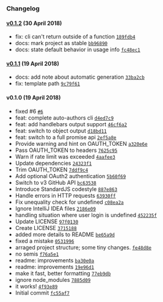 ### Changelog

#### [v0.1.2](https://github.com/w33ble/auto-authors/compare/v0.1.1...v0.1.2) (30 April 2018)
- fix: cli can&#x27;t return outside of a function [`189fdb4`](https://github.com/w33ble/auto-authors/commit/189fdb4433f69340fe9fa33afbb68c539ea79415)
- docs: mark project as stable [`bb96890`](https://github.com/w33ble/auto-authors/commit/bb96890a41255c1e9c366664ac286ccf56a5eeb3)
- docs: state default behavior in usage info [`fc48ec1`](https://github.com/w33ble/auto-authors/commit/fc48ec1d0f2c80e2e92f7bb50d8eb22af5d950a9)

#### [v0.1.1](https://github.com/w33ble/auto-authors/compare/v0.1.0...v0.1.1) (19 April 2018)
- docs: add note about automatic generation [`33ba2cb`](https://github.com/w33ble/auto-authors/commit/33ba2cbcbc404b8e7c37df268ceaeb26a70e9d56)
- fix: template path [`9c79f61`](https://github.com/w33ble/auto-authors/commit/9c79f61bdbe95052d27a91db8f58e8cd1ab0586a)

#### v0.1.0 (19 April 2018)
- fixed #6 [`#6`](https://github.com/w33ble/auto-authors/issues/6)
- feat: complete auto-authors cli [`d4ed7c9`](https://github.com/w33ble/auto-authors/commit/d4ed7c9e5e83770502e9cbbd665974a4febd2123)
- feat: add handlebars output support [`46cf6a2`](https://github.com/w33ble/auto-authors/commit/46cf6a221757ce3c8df1341247d9022867c75164)
- feat: switch to object output [`d18bd11`](https://github.com/w33ble/auto-authors/commit/d18bd117f67fc57e8e4e83450d18a6db564e50e0)
- feat: switch to a full promise api [`2ef5a8e`](https://github.com/w33ble/auto-authors/commit/2ef5a8eb692de728fe3deb6bce117ed90691fc49)
- Provide warning and hint on OAUTH_TOKEN [`a320e6e`](https://github.com/w33ble/auto-authors/commit/a320e6e272479b32acd9a7d5080e18ec13adc3a6)
- Pass OAUTH_TOKEN to headers [`7625c95`](https://github.com/w33ble/auto-authors/commit/7625c9578726e7a8e091014181135fe0c04f6939)
- Warn if rate limit was exceeded [`4aafee3`](https://github.com/w33ble/auto-authors/commit/4aafee31c92a66c9d0bebd5cad47abd5bc6557e1)
- Update dependencies [`24323f1`](https://github.com/w33ble/auto-authors/commit/24323f14e0b9dae87ffb78f4e51a54314234d5d1)
- Trim OAUTH_TOKEN [`7ddf9c4`](https://github.com/w33ble/auto-authors/commit/7ddf9c4f0b8a6572ecebe297c513d8676a5636aa)
- Add optional OAuth2 authentication [`5b60f69`](https://github.com/w33ble/auto-authors/commit/5b60f69625622e8022e25166dcfbf2844c5cedb4)
- Switch to v3 GitHub API [`bc63538`](https://github.com/w33ble/auto-authors/commit/bc63538055f5f8a1999ea2dec503566835307398)
- Introduce StandardJS codestyle [`887e863`](https://github.com/w33ble/auto-authors/commit/887e863db6ab4d0662d56bf97d0dbe743fd14452)
- Handle errors in HTTP requests [`63930ff`](https://github.com/w33ble/auto-authors/commit/63930fff626dece6ba3f4f840dec55684d50d45b)
- Fix unequality check for undefined [`c08ea2a`](https://github.com/w33ble/auto-authors/commit/c08ea2a4a8dba87a480553f25280c43d107c7947)
- Ignore IntelliJ IDEA files [`2186e09`](https://github.com/w33ble/auto-authors/commit/2186e09cf115509c803b55c2e3bd560dcdd0692f)
- handling situation where user login is undefined [`452235f`](https://github.com/w33ble/auto-authors/commit/452235fb694ef3fbcb587dd3439ec866cc3bca20)
- Update LICENSE [`97f0130`](https://github.com/w33ble/auto-authors/commit/97f01305de0e9262a270b9abd675e281745958a0)
- Create LICENSE [`3715188`](https://github.com/w33ble/auto-authors/commit/37151884fd48fcd1d0c3fb095613a3e592ca1b5d)
- added more details to README [`be65a9d`](https://github.com/w33ble/auto-authors/commit/be65a9debabf48c32098e0891a6e40ab4fc87126)
- fixed a mistake [`0531996`](https://github.com/w33ble/auto-authors/commit/053199684ca033451580c4e49abfb6e4b3277ca9)
- arraged project structure; some tiny changes. [`fe48d8e`](https://github.com/w33ble/auto-authors/commit/fe48d8e447f99d30f86131de6a4191159c700bb7)
- no semis [`f76a5e1`](https://github.com/w33ble/auto-authors/commit/f76a5e1cee916f15c0e0b0c5a1ac9463a44778ec)
- readme: improvements [`ba30e0a`](https://github.com/w33ble/auto-authors/commit/ba30e0ab75315731e4ed90f436477b52d83e98a8)
- readme: improvements [`19e96d1`](https://github.com/w33ble/auto-authors/commit/19e96d107590da8d618cb779fb204a7280b63e58)
- make it fast, better formatting [`77eb9db`](https://github.com/w33ble/auto-authors/commit/77eb9db7c78661fe5617e045380c4d05b7d31b4b)
- ignore node_modules [`7885d09`](https://github.com/w33ble/auto-authors/commit/7885d0912a8b015e6f4cc269971553a6ef23f078)
- it works! [`4f93e89`](https://github.com/w33ble/auto-authors/commit/4f93e89c776bb648d1d9624b14ec5cab0df06515)
- Initial commit [`fc55af7`](https://github.com/w33ble/auto-authors/commit/fc55af7b3c757f8c2fe957b4c5164c9f428f33c1)

